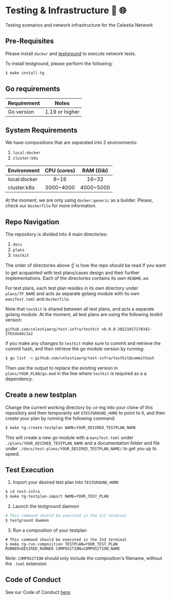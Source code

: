 # Testing & Infrastructure :microscope: :globe_with_meridians:

Testing scenarios and network infrastructure for the Celestia Network

## Pre-Requisites

Please install `docker` and [testground](https://docs.testground.ai/v/master/getting-started) to execute network tests.

To install testground, please perform the following:
```bash
$ make install-tg
```

## Go requirements

| Requirement | Notes          |
| ----------- | -------------- |
| Go version  | 1.19 or higher |

## System Requirements

We have compositions that are separated into 2 environments:

1. `local:docker`
2. `cluster:k8s`

| Environment  | CPU (cores) | RAM (Gib) |
| ------------ | :---------: | :-------: |
| local:docker |    8~16     |   16~32   |
| cluster:k8s  |  3000~4000  | 4000~5000 |

At the moment, we are only using `docker:generic` as a builder.
Please, check our `Dockerfile` for more information.

## Repo Navigation

The repository is divided into 4 main directories:

1. `docs`
2. `plans`
4. `testkit`

The order of directories above :point_up: is how the repo should be read
if you want to get acquainted with test plans/cases design and their further implementations.
Each of the directories contains its own `README.md`.

For test plans, each test plan resides in its own directory under `plans/TP_NAME` and acts as separate golang module with its own `manifest.toml` and `Dockerfile`.

Note that `testkit` is shared between all test plans, and acts a separate golang module. At the moment, all test plans are using the following testkit version:
```
github.com/celestiaorg/test-infra/testkit v0.0.0-20221017170342-2f62dad4c2a2
```

if you make any changes to `testkit` make sure to commit and retrieve the commit hash, and then retrieve the go module version by running:
```bash
$ go list -m github.com/celestiaorg/test-infra/testkit@commithash
```
Then use the output to replace the existing version in `plans/YOUR_PLAN/go.mod` in the line where `testkit` is required as a a dependency.

## Create a new testplan

Change the current working directory by `cd`-ing into your clone of this repository and then temporarily set `$TESTGROUND_HOME` to point to it, and then create your plan by running the following command:
```bash
$ make tg-create-testplan NAME=YOUR_DESIRED_TESTPLAN_NAME
```

This will create a new go module with a `manifest.toml` under `./plans/YOUR_DESIRED_TESTPLAN_NAME` and a documentation folder  and file under `./docs/test-plans/YOUR_DESIRED_TESTPLAN_NAME/` to get you up to speed.

## Test Execution

1. Import your desired test plan into `TESTGROUND_HOME`
```bash
$ cd test-infra
$ make tg-testplan-import NAME=YOUR_TEST_PLAN
```

2. Launch the testground daemon
```bash
# This command should be executed in the 1st terminal
$ testground daemon
```

3. Run a composition of your testplan
```
# This command should be executed in the 2nd terminal
$ make tg-run-composition TESTPLAN=YOUR_TEST_PLAN RUNNER=DESIRED_RUNNER COMPOSITION=COMPOSITION_NAME
```
Note: `COMPOSITION` should only include the composition's filename, without the `.toml` extension

## Code of Conduct

See our Code of Conduct [here](https://docs.celestia.org/community/coc).
